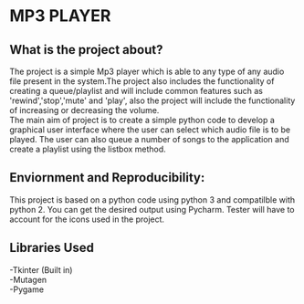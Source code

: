 # MP3 PLAYER

## What is the project about?  
The project is a simple Mp3 player which is able to any type of any audio file present in the system.The project also includes the functionality of creating a queue/playlist and will include common features such as 'rewind','stop','mute' and 'play', also the project will include the functionality of increasing or decreasing the volume.  
The main aim of project is to create a simple python code to develop a graphical user interface where the user can select which audio file is to be played. The user can also queue a number of songs to the application and create a playlist using the listbox method. 

## Enviornment and Reproducibility:  
This project is based on a python code using python 3 and compatilble with python 2. You can get the desired output using Pycharm. Tester will have to account for the icons used in the project.

## Libraries Used  
-Tkinter (Built in)  
-Mutagen  
-Pygame  

